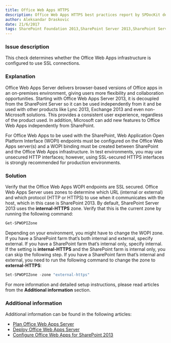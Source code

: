 ```yaml
---
title: Office Web Apps HTTPS
description: Office Web Apps HTTPS best practices report by SPDocKit determines whether the Office Web Apps infrastructure is configured to use SSL connections.
author: Aleksandar Draskovic 
date: 21/6/2017
tags: SharePoint Foundation 2013,SharePoint Server 2013,SharePoint Server 2016
---
```

### Issue description
This check determines whether the Office Web Apps infrastructure is configured to use SSL connections.
### Explanation
Office Web Apps Server delivers browser-based versions of Office apps in an on-premises environment, giving users more flexibility and collaboration opportunities. Starting with Office Web Apps Server 2013, it is decoupled from the SharePoint Server so it can be used independently from it and be used with other products like Lync 2013, Exchange 2013 and even non-Microsoft solutions. This provides a consistent user experience, regardless of the product used. In addition, Microsoft can add new features to Office Web Apps independently from SharePoint.

For Office Web Apps to be used with the SharePoint, Web Application Open Platform Interface (WOPI) endpoints must be configured on the Office Web Apps server(s) and a WOPI binding must be created between SharePoint and the Office Web Apps infrastructure. In test environments, you may use unsecured HTTP interfaces; however, using SSL-secured HTTPS interfaces is strongly recommended for production environments.
### Solution
Verify that the Office Web Apps WOPI endpoints are SSL secured. Office Web Apps Server uses zones to determine which URL (internal or external) and which protocol (HTTP or HTTPS) to use when it communicates with the host, which in this case is SharePoint 2013. By default, SharePoint Server 2013 uses the **internal-HTTPS** zone. Verify that this is the current zone by running the following command:
```powershell
Get-SPWOPIZone
```
Depending on your environment, you might have to change the WOPI zone. If you have a SharePoint farm that’s both internal and external, specify external. If you have a SharePoint farm that’s internal only, specify internal. If the setting is **internal-HTTPS** and the SharePoint farm is internal only, you can skip the following step. If you have a SharePoint farm that’s internal and external, you need to run the following command to change the zone to **external-HTTPS**:
```powershell
Set-SPWOPIZone -zone "external-https"
```
For more information and detailed setup instructions, please read articles from the **Additional information** section.
### Additional information 
Additional information can be found in the following articles:
* [Plan Office Web Apps Server](https://technet.microsoft.com/en-us/library/jj219435.aspx)
* [Deploy Office Web Apps Server](https://technet.microsoft.com/en-us/library/jj219455.aspx)
* [Configure Office Web Apps for SharePoint 2013](https://technet.microsoft.com/en-us/library/ff431687.aspx)

